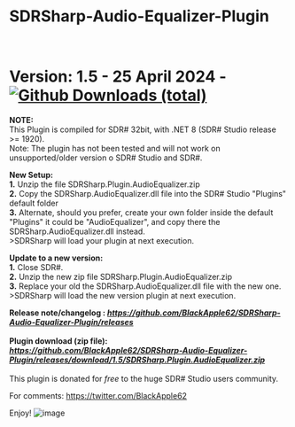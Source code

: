 # SDRSharp-Audio-Equalizer-Plugin


<br>

# Version: 1.5 - 25 April 2024 - [![Github Downloads (total)](https://img.shields.io/github/downloads/BlackApple62/SDRSharp-Audio-Equalizer-Plugin/1.5/total.svg)](https://github.com/BlackApple62/SDRSharp-Audio-Equalizer-Plugin/releases/download/1.5/SDRSharp.Plugin.AudioEqualizer.zip)

**NOTE:**
<br>
This Plugin is compiled for SDR# 32bit, with .NET 8 (SDR# Studio release >= 1920).
<br>Note: The plugin has not been tested and will not work on unsupported/older version o SDR# Studio and SDR#.

**New Setup:**
<br>**1.** Unzip the file SDRSharp.Plugin.AudioEqualizer.zip
<br>**2.** Copy the SDRSharp.AudioEqualizer.dll file into the SDR# Studio "Plugins" default folder
<br>**3.** Alternate, should you prefer, create your own folder inside the default "Plugins" it could be "AudioEqualizer", and copy there the SDRSharp.AudioEqualizer.dll instead.
<br>>SDRSharp will load your plugin at next execution.

**Update to a new version:**
<br>**1.** Close SDR#.
<br>**2.** Unzip the new zip file SDRSharp.Plugin.AudioEqualizer.zip
<br>**3.** Replace your old the SDRSharp.AudioEqualizer.dll file with the new one.
<br>>SDRSharp will load the new version plugin at next execution.

**Release note/changelog : _https://github.com/BlackApple62/SDRSharp-Audio-Equalizer-Plugin/releases_**
<br><br>
**Plugin download (zip file):<br>
_https://github.com/BlackApple62/SDRSharp-Audio-Equalizer-Plugin/releases/download/1.5/SDRSharp.Plugin.AudioEqualizer.zip_**
<br><br>
This plugin is donated for *free* to the huge SDR# Studio users community.<br>

For comments: https://twitter.com/BlackApple62

Enjoy!
![image](https://github.com/BlackApple62/SDRSharp-Audio-Equalizer-Plugin/assets/47506878/1aa54710-32fb-4eb7-9ff3-7103b964c049)

